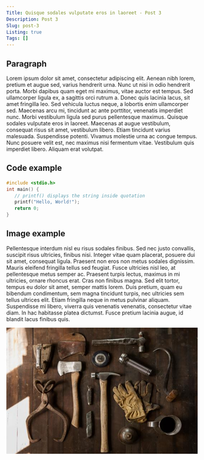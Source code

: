 ```yaml
---
Title: Quisque sodales vulputate eros in laoreet - Post 3
Description: Post 3
Slug: post-3
Listing: true
Tags: []
---
```


## Paragraph

Lorem ipsum dolor sit amet, consectetur adipiscing elit. Aenean nibh lorem, pretium et augue sed, varius hendrerit urna. Nunc ut nisi in odio hendrerit porta. Morbi dapibus quam eget mi maximus, vitae auctor est tempus. Sed ullamcorper ligula ex, a sagittis orci rutrum a. Donec quis lacinia lacus, sit amet fringilla leo. Sed vehicula luctus neque, a lobortis enim ullamcorper sed. Maecenas arcu mi, tincidunt ac ante porttitor, venenatis imperdiet nunc. Morbi vestibulum ligula sed purus pellentesque maximus. Quisque sodales vulputate eros in laoreet. Maecenas at augue vestibulum, consequat risus sit amet, vestibulum libero. Etiam tincidunt varius malesuada. Suspendisse potenti. Vivamus molestie urna ac congue tempus. Nunc posuere velit est, nec maximus nisi fermentum vitae. Vestibulum quis imperdiet libero. Aliquam erat volutpat.

## Code example

```c
#include <stdio.h>
int main() {
   // printf() displays the string inside quotation
   printf("Hello, World!");
   return 0;
}
```

## Image example

Pellentesque interdum nisl eu risus sodales finibus. Sed nec justo convallis, suscipit risus ultricies, finibus nisi. Integer vitae quam placerat, posuere dui sit amet, consequat ligula. Praesent non eros non metus sodales dignissim. Mauris eleifend fringilla tellus sed feugiat. Fusce ultricies nisl leo, at pellentesque metus semper ac. Praesent turpis lectus, maximus in mi ultricies, ornare rhoncus erat. Cras non finibus magna. Sed elit tortor, tempus eu dolor sit amet, semper mattis lorem. Duis pretium, quam eu bibendum condimentum, sem magna tincidunt turpis, nec ultricies sem tellus ultrices elit. Etiam fringilla neque in metus pulvinar aliquam. Suspendisse mi libero, viverra quis venenatis venenatis, consectetur vitae diam. In hac habitasse platea dictumst. Fusce pretium lacinia augue, id blandit lacus finibus quis.

![Image title](../assets/2.jpg)
